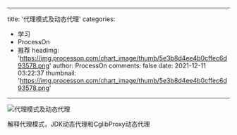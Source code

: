
---
title: '代理模式及动态代理'
categories: 
 - 学习
 - ProcessOn
 - 推荐
headimg: 'https://img.processon.com/chart_image/thumb/5e3b8d4ee4b0cffec6d93578.png'
author: ProcessOn
comments: false
date: 2021-12-11 03:22:37
thumbnail: 'https://img.processon.com/chart_image/thumb/5e3b8d4ee4b0cffec6d93578.png'
---

<div>   
<img class="thumb" alt="代理模式及动态代理" src="https://img.processon.com/chart_image/thumb/5e3b8d4ee4b0cffec6d93578.png" referrerpolicy="no-referrer">
<p>解释代理模式，JDK动态代理和CglibProxy动态代理</p>  
</div>
            